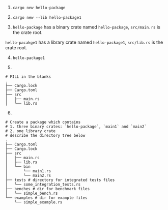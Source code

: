 1. `cargo new hello-package`

2. `cargo new --lib hello-package1`

3. `hello-package` has a binary crate named `hello-package`, `src/main.rs` is the crate root.

`hello-pacakge1` has a library crate named `hello-package1`, `src/lib.rs` is the crate root.

4. `hello-package1`

5.

```shell
# FILL in the blanks
.
├── Cargo.lock
├── Cargo.toml
├── src
│   ├── main.rs
│   └── lib.rs
```

6.

```shell
# Create a package which contains
# 1. three binary crates: `hello-package`, `main1` and `main2`
# 2. one library crate
# describe the directory tree below
.
├── Cargo.toml
├── Cargo.lock
├── src
│   ├── main.rs
│   ├── lib.rs
│   └── bin
│       └── main1.rs
│       └── main2.rs
├── tests # directory for integrated tests files
│   └── some_integration_tests.rs
├── benches # dir for benchmark files
│   └── simple_bench.rs
└── examples # dir for example files
    └── simple_example.rs
```
